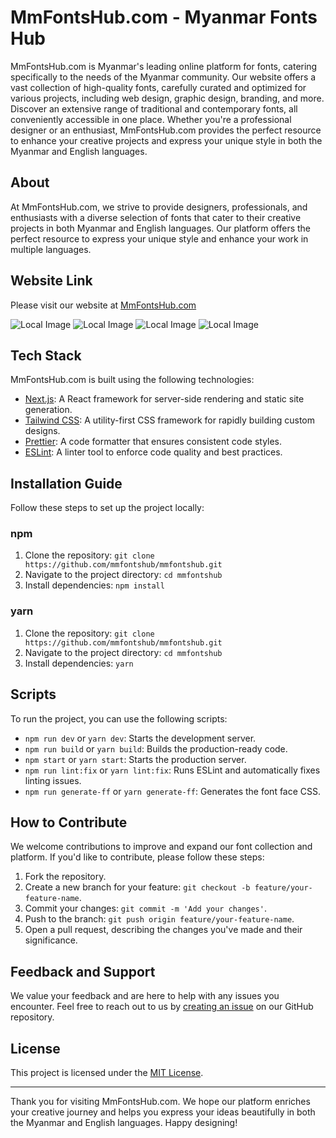 # MmFontsHub.com - Myanmar Fonts Hub

MmFontsHub.com is Myanmar's leading online platform for fonts, catering specifically to the needs of the Myanmar community. Our website offers a vast collection of high-quality fonts, carefully curated and optimized for various projects, including web design, graphic design, branding, and more. Discover an extensive range of traditional and contemporary fonts, all conveniently accessible in one place. Whether you're a professional designer or an enthusiast, MmFontsHub.com provides the perfect resource to enhance your creative projects and express your unique style in both the Myanmar and English languages.

## About

At MmFontsHub.com, we strive to provide designers, professionals, and enthusiasts with a diverse selection of fonts that cater to their creative projects in both Myanmar and English languages. Our platform offers the perfect resource to express your unique style and enhance your work in multiple languages.

## Website Link

Please visit our website at [MmFontsHub.com](https://www.mmfontshub.com)

![Local Image](/public/images/mmfontshub_desktop_01.png)
![Local Image](/public/images/mmfontshub_desktop_02.png)
![Local Image](/public/images/mmfontshub_mobile_01.png)
![Local Image](/public/images/mmfontshub_mobile_02.png)

## Tech Stack

MmFontsHub.com is built using the following technologies:

- [Next.js](https://nextjs.org/): A React framework for server-side rendering and static site generation.
- [Tailwind CSS](https://tailwindcss.com/): A utility-first CSS framework for rapidly building custom designs.
- [Prettier](https://prettier.io/): A code formatter that ensures consistent code styles.
- [ESLint](https://eslint.org/): A linter tool to enforce code quality and best practices.

## Installation Guide

Follow these steps to set up the project locally:

### npm

1. Clone the repository: `git clone https://github.com/mmfontshub/mmfontshub.git`
2. Navigate to the project directory: `cd mmfontshub`
3. Install dependencies: `npm install`

### yarn

1. Clone the repository: `git clone https://github.com/mmfontshub/mmfontshub.git`
2. Navigate to the project directory: `cd mmfontshub`
3. Install dependencies: `yarn`

## Scripts

To run the project, you can use the following scripts:

- `npm run dev` or `yarn dev`: Starts the development server.
- `npm run build` or `yarn build`: Builds the production-ready code.
- `npm start` or `yarn start`: Starts the production server.
- `npm run lint:fix` or `yarn lint:fix`: Runs ESLint and automatically fixes linting issues.
- `npm run generate-ff` or `yarn generate-ff`: Generates the font face CSS.

## How to Contribute

We welcome contributions to improve and expand our font collection and platform. If you'd like to contribute, please follow these steps:

1. Fork the repository.
2. Create a new branch for your feature: `git checkout -b feature/your-feature-name`.
3. Commit your changes: `git commit -m 'Add your changes'`.
4. Push to the branch: `git push origin feature/your-feature-name`.
5. Open a pull request, describing the changes you've made and their significance.

## Feedback and Support

We value your feedback and are here to help with any issues you encounter. Feel free to reach out to us by [creating an issue](https://github.com/mmfontshub/feedback/issues) on our GitHub repository.

## License

This project is licensed under the [MIT License](LICENSE).

---

Thank you for visiting MmFontsHub.com. We hope our platform enriches your creative journey and helps you express your ideas beautifully in both the Myanmar and English languages. Happy designing!
